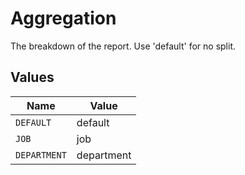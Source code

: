 # Aggregation

The breakdown of the report. Use 'default' for no split.


## Values

| Name         | Value        |
| ------------ | ------------ |
| `DEFAULT`    | default      |
| `JOB`        | job          |
| `DEPARTMENT` | department   |
